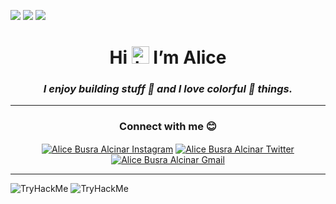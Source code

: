 <img src="https://img.icons8.com/nolan/64/darth-vader.png"/> <img src="https://img.icons8.com/nolan/64/r2-d2.png"/> <img src="https://img.icons8.com/nolan/64/mando.png"/>

<h1 align="center">Hi <img src="https://user-images.githubusercontent.com/35889385/153716705-36d14191-5f42-460a-b063-241d0e837c17.gif" width="28px" alt="hi"/> I’m Alice </h1> 
<i><h3 align="center"> I enjoy building stuff 🦄 and I love colorful 🎨 things. <br> </h3> </i> 
<hr/> 
<h3 align="center">Connect with me 😊</h3>
<p align="center">
<a href="https://www.instagram.com/jpkokeshi/" target="blank">
<img align="center" src="https://img.icons8.com/doodle/48/000000/instagram-new.png" alt="Alice Busra Alcinar Instagram"/></a>
<a href="https://twitter.com/busralcinar" target="blank">
<img align="center" src="https://img.icons8.com/doodle/48/000000/twitter--v1.png" alt="Alice Busra Alcinar Twitter"/></a>
<a href="busralcinar@gmail.com" target="blank">
<img align="center" src="https://img.icons8.com/doodle/48/000000/google-plus-circled.png" alt="Alice Busra Alcinar Gmail" /></a></p>
<hr/> 
<div> <img src="https://tryhackme-badges.s3.amazonaws.com/busralcinar.png" alt="TryHackMe">
<img  src="https://tryhackme-badges.s3.amazonaws.com/busralcinar.png?0" alt="TryHackMe"> </div>
